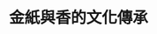 ---
id: "14"
lang: zh-tw
publish: "TRUE"
description: 「請行政院文化部將「金紙及香」列為重要無形文化資產及重要文化資產保存技術登錄」連署案
selected: "FALSE"
blog_selected: "FALSE"
thumbnail: https://cm.pdis.nat.gov.tw/images/post/1JG99b2MG3f97jLH1CUuG4Bo_eL6s1yvy.jpg
title: 金紙與香的文化傳承
introduction:
  content: 金紙及香是台灣的傳統技藝，在文化傳承方面有一定的重要性，因此這次的協作會議邀請眾多相關人士一起來討論，如何維護此傳統技藝。經過廣泛地討論後，發想了許多提案，例如建立職人制度，藉由產品履歷來提高產品價值及製作者社會地位，除此之外，也可以藉由推廣金紙及香的文化體驗及旅遊，讓更多國人接近此文化，同時運用政府資源發展品牌價值，與經濟部創意生活產業發展計畫結合，為金紙及香注入創新元素，結合各面向進行跨界合作。
color: yellow
join:
  type: 提
  title: 請行政院文化部將「金紙及香」列為重要無形文化資產及重要文化資產保存技術登錄
  link: https://join.gov.tw/idea/detail/016779e9-b75d-4007-ac2b-ca4e4aa295d9
  image: https://cm.pdis.nat.gov.tw/images/post/1Hejo93UEFlolVLS6wfWw2HoVP6azBtwF.jpg
layout: post
departments:
  - 文化部
embed:
  mind_map:
    links:
      - https://miro.com/app/live-embed/o9J_k0L1dmw=/?moveToViewport=-9477,-1021,3920,2407
  transcript:
    links:
      - https://sayit.pdis.nat.gov.tw/2017-07-21-%E9%96%8B%E6%94%BE%E6%94%BF%E5%BA%9C%E8%81%AF%E7%B5%A1%E4%BA%BA%E7%AC%AC%E5%8D%81%E5%9B%9B%E6%AC%A1%E5%8D%94%E4%BD%9C%E6%9C%83%E8%AD%B0
---